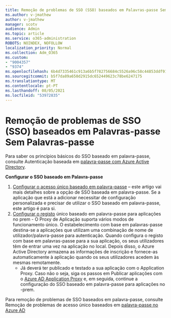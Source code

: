 ```yaml
---
title: Remoção de problemas de SSO (SSO) baseados em Palavras-passe Sem Palavras-passe
ms.author: v-jmathew
author: v-jmathew
manager: scotv
audience: Admin
ms.topic: article
ms.service: o365-administration
ROBOTS: NOINDEX, NOFOLLOW
localization_priority: Normal
ms.collection: Adm_O365
ms.custom:
- "9004357"
- "9374"
ms.openlocfilehash: 6b4d7335461c913a6b5f782756684c5526a96c58c44853ddf9154aa51607bd4a
ms.sourcegitcommit: b5f7da89a650d2915dc652449623c78be6247175
ms.translationtype: MT
ms.contentlocale: pt-PT
ms.lasthandoff: 08/05/2021
ms.locfileid: "53972835"
---
```

# <a name="troubleshoot-password-based-seamless-single-sign-on-sso-issues"></a>Remoção de problemas de SSO (SSO) baseados em Palavras-passe Sem Palavras-passe

Para saber os princípios básicos do SSO baseado em palavra-passe, consulte Autenticação baseada em [palavra-passe com Azure Active Directory](https://docs.microsoft.com/azure/active-directory/fundamentals/auth-password-based-sso).

**Configurar o SSO baseado em Palavra-passe**

1. [Configurar o acesso único baseado em palavra-passe](https://docs.microsoft.com/azure/active-directory/manage-apps/configure-password-single-sign-on-non-gallery-applications) – este artigo vai mais detalhes sobre a opção de SSO baseada em palavra-passe. Se a aplicação que está a adicionar necessitar de configuração personalizada e precisar de utilizar o SSO baseado em palavra-passe, este artigo é para si.
2. [Configurar o registo](https://docs.microsoft.com/azure/active-directory/manage-apps/application-proxy-configure-single-sign-on-password-vaulting) único baseado em palavra-passe para aplicações no prem - O Proxy de Aplicação suporta vários modos de funcionamento único. O estabelecimento com base em palavras-passe destina-se a aplicações que utilizam uma combinação de nome de utilizador/palavra-passe para autenticação. Quando configura o registo com base em palavras-passe para a sua aplicação, os seus utilizadores têm de entrar uma vez na aplicação no local. Depois disso, o Azure Active Directory armazena as informações de inscrição e fornece-as automaticamente à aplicação quando os seus utilizadores acedem às mesmas remotamente.
    - Já deverá ter publicado e testado a sua aplicação com o Application Proxy. Caso não o seja, siga os passos em Publicar aplicações com o [Azure AD Application Proxy](https://docs.microsoft.com/azure/active-directory/manage-apps/application-proxy-add-on-premises-application) e, em seguida, continue a configuração do SSO baseado em palavra-passe para aplicações no -prem.

Para remoção de problemas de SSO baseados em palavra-passe, consulte Remoção de problemas de acesso único baseados em [palavra-passe no Azure AD](https://docs.microsoft.com/azure/active-directory/manage-apps/troubleshoot-password-based-sso)
